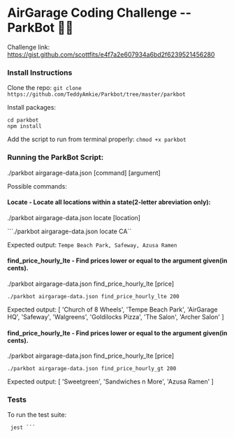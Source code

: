 # AirGarage Coding Challenge -- ParkBot 🚙🤖
Challenge link: https://gist.github.com/scottfits/e4f7a2e607934a6bd2f6239521456280

### Install Instructions

Clone the repo: 
```git clone https://github.com/TeddyAmkie/Parkbot/tree/master/parkbot```

Install packages:
```
cd parkbot
npm install
```
Add the script to run from terminal properly:
```chmod +x parkbot```

### Running the ParkBot Script:

./parkbot airgarage-data.json [command] [argument]

Possible commands:

#### Locate - Locate all locations within a state(2-letter abreviation only):

./parkbot airgarage-data.json locate [location]

```./parkbot airgarage-data.json locate CA``

Expected output:
```Tempe Beach Park, Safeway, Azusa Ramen```

#### find_price_hourly_lte - Find prices lower or equal to the argument given(in cents).

./parkbot airgarage-data.json find_price_hourly_lte [price]

```./parkbot airgarage-data.json find_price_hourly_lte 200```

Expected output:
[ 'Church of 8 Wheels',
  'Tempe Beach Park',
  'AirGarage HQ',
  'Safeway',
  'Walgreens',
  'Goldilocks Pizza',
  'The Salon',
  'Archer Salon' ]

#### find_price_hourly_lte - Find prices lower or equal to the argument given(in cents).

./parkbot airgarage-data.json find_price_hourly_lte [price]

```./parkbot airgarage-data.json find_price_hourly_gt 200```

Expected output:
[ 'Sweetgreen', 'Sandwiches n More', 'Azusa Ramen' ]

### Tests
To run the test suite:

```
 jest ```



